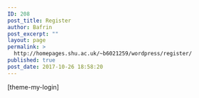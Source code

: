```yaml
---
ID: 208
post_title: Register
author: Bafrin
post_excerpt: ""
layout: page
permalink: >
  http://homepages.shu.ac.uk/~b6021259/wordpress/register/
published: true
post_date: 2017-10-26 18:58:20
---
```

[theme-my-login]